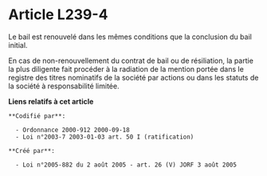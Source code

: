 # Article L239-4

Le bail est renouvelé dans les mêmes conditions que la conclusion du bail initial.

En cas de non-renouvellement du contrat de bail ou de résiliation, la partie la plus diligente fait procéder à la radiation
de la mention portée dans le registre des titres nominatifs de la société par actions ou dans les statuts de la société à
responsabilité limitée.

**Liens relatifs à cet article**

	**Codifié par**:

	  - Ordonnance 2000-912 2000-09-18
	  - Loi n°2003-7 2003-01-03 art. 50 I (ratification)

	**Créé par**:

	  - Loi n°2005-882 du 2 août 2005 - art. 26 (V) JORF 3 août 2005
